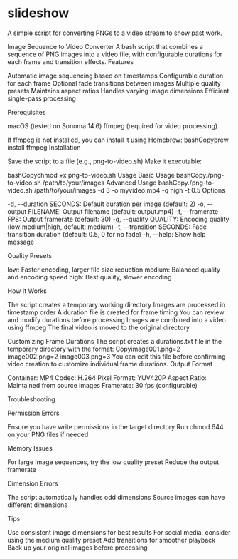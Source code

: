 # slideshow
A simple script for converting PNGs to a video stream to show past work.

Image Sequence to Video Converter
A bash script that combines a sequence of PNG images into a video file, with configurable durations for each frame and transition effects.
Features

Automatic image sequencing based on timestamps
Configurable duration for each frame
Optional fade transitions between images
Multiple quality presets
Maintains aspect ratios
Handles varying image dimensions
Efficient single-pass processing

Prerequisites

macOS (tested on Sonoma 14.6)
ffmpeg (required for video processing)

If ffmpeg is not installed, you can install it using Homebrew:
bashCopybrew install ffmpeg
Installation

Save the script to a file (e.g., png-to-video.sh)
Make it executable:

bashCopychmod +x png-to-video.sh
Usage
Basic Usage
bashCopy./png-to-video.sh /path/to/your/images
Advanced Usage
bashCopy./png-to-video.sh /path/to/your/images -d 3 -o myvideo.mp4 -q high -t 0.5
Options

-d, --duration SECONDS: Default duration per image (default: 2)
-o, --output FILENAME: Output filename (default: output.mp4)
-f, --framerate FPS: Output framerate (default: 30)
-q, --quality QUALITY: Encoding quality (low|medium|high, default: medium)
-t, --transition SECONDS: Fade transition duration (default: 0.5, 0 for no fade)
-h, --help: Show help message

Quality Presets

low: Faster encoding, larger file size reduction
medium: Balanced quality and encoding speed
high: Best quality, slower encoding

How It Works

The script creates a temporary working directory
Images are processed in timestamp order
A duration file is created for frame timing
You can review and modify durations before processing
Images are combined into a video using ffmpeg
The final video is moved to the original directory

Customizing Frame Durations
The script creates a durations.txt file in the temporary directory with the format:
Copyimage001.png=2
image002.png=2
image003.png=3
You can edit this file before confirming video creation to customize individual frame durations.
Output Format

Container: MP4
Codec: H.264
Pixel Format: YUV420P
Aspect Ratio: Maintained from source images
Framerate: 30 fps (configurable)

Troubleshooting

Permission Errors

Ensure you have write permissions in the target directory
Run chmod 644 on your PNG files if needed


Memory Issues

For large image sequences, try the low quality preset
Reduce the output framerate


Dimension Errors

The script automatically handles odd dimensions
Source images can have different dimensions



Tips

Use consistent image dimensions for best results
For social media, consider using the medium quality preset
Add transitions for smoother playback
Back up your original images before processing
